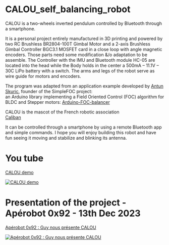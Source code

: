 # CALOU_self_balancing_robot
CALOU is a two-wheels inverted pendulum controlled by Bluetooth through a smartphone.

It is a personal project entirely manufactured in 3D printing and powered by two RC Brushless BR2804-100T Gimbal Motor and a 2-axis Brushless Gimbal Controller BGC3.1 MOSFET card in a close loop with angle magnetic encoders. Those parts need some modification &/o adaptation to be assemble. The Controller with the IMU and Bluetooth module HC-05 are located into the head while the Body holds in the center a 500mA – 11.1V – 30C LiPo battery with a switch. The arms and legs of the robot serve as wire guide for motors and encoders.

The program was adapted from an application example developed by [Antun Skuric](https://askuric.github.io/), founder of the SimpleFOC project:  
an Arduino library implementing a Field Oriented Control (FOC) algorithm for BLDC and Stepper motors: [Arduino-FOC-balancer](https://github.com/simplefoc/Arduino-FOC-balancer)

CALOU is the mascot of the French robotic association  
[Caliban](https://www.facebook.com/AssoCaliban)

It can be controlled through a smartphone by using a remote Bluetooth app and simple commands. 
I hope you will enjoy building this robot and have fun seeing it moving and stabilize and blinking its antenna.

# You tube
[CALOU demo](https://youtu.be/TESaMDyrZCY?si=MoILjAsdVkf6BUT1)

[![CALOU demo](https://i9.ytimg.com/vi_webp/TESaMDyrZCY/mqdefault.webp?v=654650cc&sqp=CKTi9K0G&rs=AOn4CLDTH2RsBjtPC5g1trlTEupyM6n2lQ)](https://youtu.be/TESaMDyrZCY?si=MoILjAsdVkf6BUT1)


# Presentation of the project - Apérobot 0x92 - 13th Dec 2023
[Apérobot 0x92 : Guy nous présente CALOU](https://youtu.be/fIwBQCcEI_Y?si=7qKZwHnpSAFOepEM)

[![Apérobot 0x92 : Guy nous présente CALOU](https://i.ytimg.com/vi/fIwBQCcEI_Y/maxresdefault.jpg)](https://youtu.be/fIwBQCcEI_Y?si=7qKZwHnpSAFOepEM)


